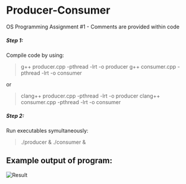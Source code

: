 # Producer-Consumer
OS Programming Assignment #1 - Comments are provided within code

##### Step 1:
Compile code by using:
> g++ producer.cpp -pthread -lrt -o producer 
> g++ consumer.cpp -pthread -lrt -o consumer
> 
or 
> clang++ producer.cpp -pthread -lrt -o producer
> clang++ consumer.cpp -pthread -lrt -o consumer

##### Step 2:
Run executables symultaneously:
> ./producer & ./consumer &

## Example output of program:

![Result](https://i.imgur.com/lsIDx8H.png)
